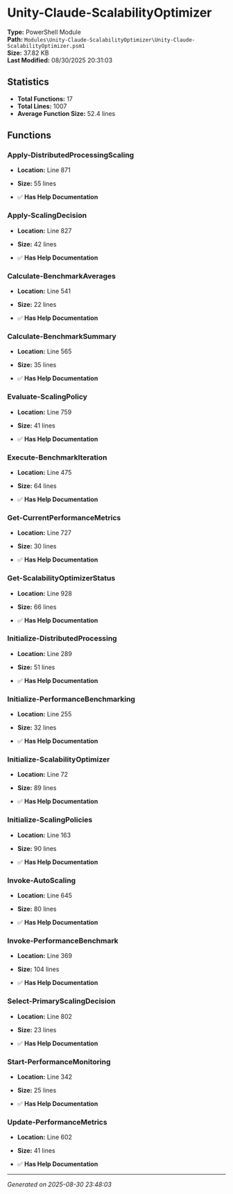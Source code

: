 # Unity-Claude-ScalabilityOptimizer

**Type:** PowerShell Module  
**Path:** `Modules\Unity-Claude-ScalabilityOptimizer\Unity-Claude-ScalabilityOptimizer.psm1`  
**Size:** 37.82 KB  
**Last Modified:** 08/30/2025 20:31:03  

## Statistics

- **Total Functions:** 17
- **Total Lines:** 1007
- **Average Function Size:** 52.4 lines

## Functions


### Apply-DistributedProcessingScaling

- **Location:** Line 871
- **Size:** 55 lines

- ✅ **Has Help Documentation** 
### Apply-ScalingDecision

- **Location:** Line 827
- **Size:** 42 lines

- ✅ **Has Help Documentation** 
### Calculate-BenchmarkAverages

- **Location:** Line 541
- **Size:** 22 lines

- ✅ **Has Help Documentation** 
### Calculate-BenchmarkSummary

- **Location:** Line 565
- **Size:** 35 lines

- ✅ **Has Help Documentation** 
### Evaluate-ScalingPolicy

- **Location:** Line 759
- **Size:** 41 lines

- ✅ **Has Help Documentation** 
### Execute-BenchmarkIteration

- **Location:** Line 475
- **Size:** 64 lines

- ✅ **Has Help Documentation** 
### Get-CurrentPerformanceMetrics

- **Location:** Line 727
- **Size:** 30 lines

- ✅ **Has Help Documentation** 
### Get-ScalabilityOptimizerStatus

- **Location:** Line 928
- **Size:** 66 lines

- ✅ **Has Help Documentation** 
### Initialize-DistributedProcessing

- **Location:** Line 289
- **Size:** 51 lines

- ✅ **Has Help Documentation** 
### Initialize-PerformanceBenchmarking

- **Location:** Line 255
- **Size:** 32 lines

- ✅ **Has Help Documentation** 
### Initialize-ScalabilityOptimizer

- **Location:** Line 72
- **Size:** 89 lines

- ✅ **Has Help Documentation** 
### Initialize-ScalingPolicies

- **Location:** Line 163
- **Size:** 90 lines

- ✅ **Has Help Documentation** 
### Invoke-AutoScaling

- **Location:** Line 645
- **Size:** 80 lines

- ✅ **Has Help Documentation** 
### Invoke-PerformanceBenchmark

- **Location:** Line 369
- **Size:** 104 lines

- ✅ **Has Help Documentation** 
### Select-PrimaryScalingDecision

- **Location:** Line 802
- **Size:** 23 lines

- ✅ **Has Help Documentation** 
### Start-PerformanceMonitoring

- **Location:** Line 342
- **Size:** 25 lines

- ✅ **Has Help Documentation** 
### Update-PerformanceMetrics

- **Location:** Line 602
- **Size:** 41 lines

- ✅ **Has Help Documentation**

---
*Generated on 2025-08-30 23:48:03*
